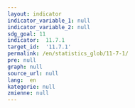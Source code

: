 ```yaml
---
layout: indicator
indicator_variable_1: null
indicator_variable_2: null
sdg_goal: 11
indicator:  11.7.1
target_id:  '11.7.1'
permalink: /en/statistics_glob/11-7-1/
pre: null
graph: null
source_url: null
lang:  en
kategorie: null
zmienne: null
---
```

